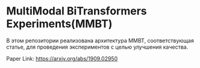 # MultiModal BiTransformers Experiments(MMBT)

В этом репозитории реализована архитектура MMBT, соответствующая статье, для проведения экспериментов с целью улучшения качества.

Paper Link: https://arxiv.org/abs/1909.02950 
